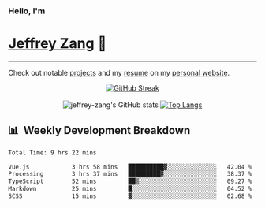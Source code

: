 
### Hello, I'm 
# [Jeffrey Zang](https://www.linkedin.com/in/jeffreyzang/) 🦀

---

Check out notable [projects](https://jeffz.dev/projects) and my [resume](https://jeffz.dev/resume) on my [personal website](https://jeffz.dev/).

<div align = 'center'>

[![GitHub Streak](https://github-readme-streak-stats.herokuapp.com/?user=jeffrey-zang&theme=tokyonight)](https://git.io/streak-stats)
<br></br>
![jeffrey-zang's GitHub stats](https://github-readme-stats.vercel.app/api?username=jeffrey-zang&show_icons=true&theme=tokyonight&hide_rank=true&hide=stars) 
[![Top Langs](https://github-readme-stats.vercel.app/api/top-langs/?username=jeffrey-zang&hide=ShaderLab,HLSL&layout=compact&theme=tokyonight)](https://github.com/anuraghazra/github-readme-stats)

</div>

## 📊 &nbsp;Weekly Development Breakdown
<!--START_SECTION:waka-->

```txt
Total Time: 9 hrs 22 mins

Vue.js            3 hrs 58 mins   ██████████▓░░░░░░░░░░░░░░   42.04 %
Processing        3 hrs 37 mins   █████████▓░░░░░░░░░░░░░░░   38.37 %
TypeScript        52 mins         ██▒░░░░░░░░░░░░░░░░░░░░░░   09.27 %
Markdown          25 mins         █░░░░░░░░░░░░░░░░░░░░░░░░   04.52 %
SCSS              15 mins         ▓░░░░░░░░░░░░░░░░░░░░░░░░   02.68 %
```

<!--END_SECTION:waka-->


